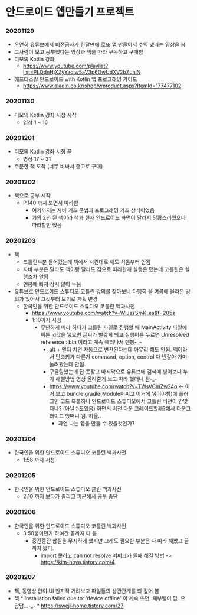 # 안드로이드 앱만들기 프로젝트

### 20201129
* 우연히 유튜브에서 비전공자가 한달만에 로또 앱 만들어서 수익 냈따는 영상을 봄
* 그사람이 보고 공부했다는 영상과 책을 따라 구독하고 구매함
* 디모의 Kotlin 강좌
    * https://www.youtube.com/playlist?list=PLQdnHjXZyYadiw5aV3p6DwUdXV2bZuhlN
* 애프터스킬 안드로이드 with Kotlin 앱 프로그래밍 가이드
    * https://www.aladin.co.kr/shop/wproduct.aspx?ItemId=177477102

### 20201130
* 디모의 Kotlin 강좌 시청 시작
    * 영상 1 ~ 16
    
### 20201201
* 디모의 Kotlin 강좌 시청 끝
    * 영상 17 ~ 31
* 주문한 책 도착 (너무 비싸서 중고로 구매)
    
### 20201202
* 책으로 공부 시작
    * P.140 까지 보면서 따라함
        * 여기까지는 자바 기초 문법과 프로그래밍 기초 상식이었음
        * 거의 2년 된 책이라 책과 현재 안드로이드 화면이 달라서 당황스러웠으나 따라할만 했음

### 20201203
* 책
    * 코틀린부분 들어갔는데 책에서 시킨대로 해도 처음부터 안됨
    * 자바 부분은 달라도 책이랑 달라도 감으로 따라한게 실행은 됐는데 코틀린은 실행조차 안됨
    * 멘붕에 빠져 잠시 앓아 누움
* 유튜브로 안드로이드 스튜디오 코틀린 강의를 찾아보니 다행히 올 여름에 올라온 강의가 있어서 그것부터 보기로 계획 변경
    * 한국인을 위한 안드로이드 스튜디오 코틀린 백과사전
        * https://www.youtube.com/watch?v=WlJszSmK_es&t=205s
        * 1:10까지 시청
            * 무난하게 따라 하다가 코틀린 파일로 진행할 때 MainActivity 파일에 버튼 id값을 넣으면 글씨가 빨갛게 되고 실행버튼 누르면 Unresolved reference : btn 이라고 계속 에러나서 멘붕-_-
                * alt + 엔터 치면 자동으로 변환된다는데 아무리 해도 안됨. 맥이라서 단축키가 다른가 command, option, control 다 번갈아 가며 눌러봤는데 안됨.
                * 구글링했는데 답 못찾고 마지막으로 유튜브에 검색에 넣어보니 누가 해결방법 영상 올려준거 보고 따라 했더니 됨-_-
                * https://www.youtube.com/watch?v=TWsVCmZw24o <- 이거 보고 bundle.gradle(Module어쩌고 이거에 넣어야함)에 플러그인 코드 복붙하니 안드로이드 스튜디오에서 코틀린 버전이 안맞다나? (아닐수도있음) 하면서 버전 다운 그레이드할래?해서 다운그래이드 했떠니 됨. 히율..
                    * 과연 나는 앱을 만들 수 있을것인가?
                    
### 20201204
* 한국인을 위한 안드로이드 스튜디오 코틀린 백과사전
    * 1:58 까지 시청
      
### 20201205
* 한국인을 위한 안드로이드 스튜디오 클린 백과사전
    * 2:10 까지 보다가 졸리고 피곤해서 공부 중단
      
### 20201206
* 한국인을 위한 안드로이드 스튜디오 코틀린 백과사전
    * 3:50붙이던가 하여간 끝까지 다 봄
        * 중간중간 삽질을 무지하게 했지만 그래도 필요한 부분은 다 따라 해봤고 끝까지 봤다.
             * import 못하고 can not resolve 어쩌고가 뜰때 해결 방법 -> https://kim-hoya.tistory.com/4
               
### 20201207
* 책, 동영상 없이 UI 만지작 거려보고 파일들의 상관관계를 되 짚어 봄
* 책
      * Installation failed due to: 'device offline' 이 계속 뜨면, 재부팅이 답. 으 답답...-_-
      * https://sweji-home.tistory.com/27

